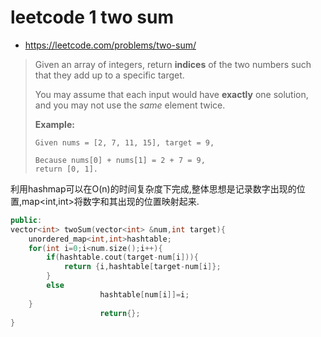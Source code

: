 # leetcode 1 two sum

* https://leetcode.com/problems/two-sum/

> Given an array of integers, return **indices** of the two numbers such that they add up to a specific target.
>
> You may assume that each input would have **exactly** one solution, and you may not use the *same* element twice.
>
> **Example:**
>
> ```
> Given nums = [2, 7, 11, 15], target = 9,
> 
> Because nums[0] + nums[1] = 2 + 7 = 9,
> return [0, 1].
> ```

利用hashmap可以在O(n)的时间复杂度下完成,整体思想是记录数字出现的位置,map<int,int>将数字和其出现的位置映射起来.

```c++
public:
vector<int> twoSum(vector<int> &num,int target){
    unordered_map<int,int>hashtable;
    for(int i=0;i<num.size();i++){
        if(hashtable.cout(target-num[i])){
            return {i,hashtable[target-num[i]};
        }
        else
                    hashtable[num[i]]=i;
    }
                    return{};
}
```
